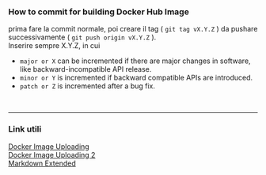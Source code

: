 ### How to commit for building Docker Hub Image

prima fare la commit normale, poi creare il tag ( `git tag vX.Y.Z` ) da pushare successivamente ( `git push origin vX.Y.Z` ). <br>
Inserire sempre X.Y.Z, in cui
- `major or X` can be incremented if there are major changes in software, like backward-incompatible API release.
- `minor or Y` is incremented if backward compatible APIs are introduced.
- `patch or Z` is incremented after a bug fix.

<br>
<hr>

### Link utili

[Docker Image Uploading](https://dev.to/derlin/lets-code-a-reusable-workflow-for-building-state-of-the-art-multi-platform-docker-images-with-github-action-5cj9#tags)<br>
[Docker Image Uploading 2](https://docs.docker.com/build/ci/github-actions/manage-tags-labels/) <br>
[Markdown Extended](https://www.markdownguide.org/extended-syntax/#fenced-code-blocks) <br>